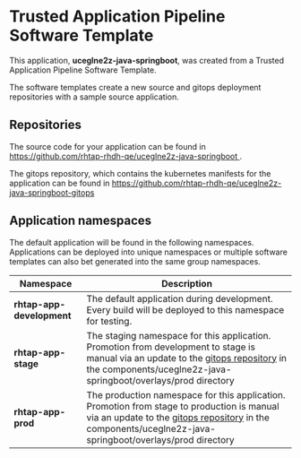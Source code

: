 # Trusted Application Pipeline Software Template

This application, **uceglne2z-java-springboot**, was created from a Trusted Application Pipeline Software Template.

The software templates create a new source and gitops deployment repositories with a sample source application. 

## Repositories

The source code for your application can be found in [https://github.com/rhtap-rhdh-qe/uceglne2z-java-springboot ](https://github.com/rhtap-rhdh-qe/uceglne2z-java-springboot ).
 
The gitops repository, which contains the kubernetes manifests for the application can be found in 
[https://github.com/rhtap-rhdh-qe/uceglne2z-java-springboot-gitops ](https://github.com/rhtap-rhdh-qe/uceglne2z-java-springboot-gitops ) 

## Application namespaces 

The default application will be found in the following namespaces. Applications can be deployed into unique namespaces or multiple software templates can also bet generated into the same group namespaces.  

|  Namespace   |  Description   |  
| -------- | -------- |   
| **rhtap-app-development** | The default application during development. Every build will be deployed to this namespace for testing. | 
| **rhtap-app-stage** | The staging namespace for this application. Promotion from development to stage is manual via an update to the [gitops repository](https://github.com/rhtap-rhdh-qe/uceglne2z-java-springboot-gitops ) in the components/uceglne2z-java-springboot/overlays/prod directory |  
| **rhtap-app-prod** | The production namespace for this application. Promotion from stage to production is manual via an update to the [gitops repository](https://github.com/rhtap-rhdh-qe/uceglne2z-java-springboot-gitops ) in the components/uceglne2z-java-springboot/overlays/prod directory | 